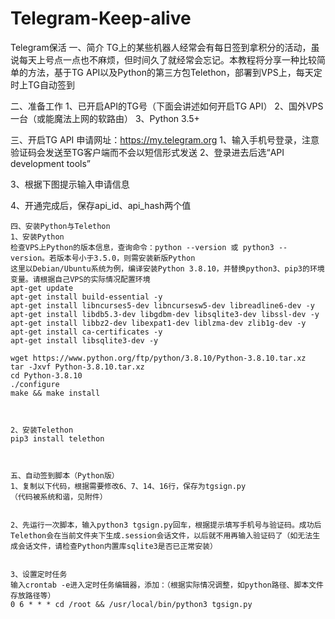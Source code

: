 # Telegram-Keep-alive
Telegram保活
一、简介
TG上的某些机器人经常会有每日签到拿积分的活动，虽说每天上号点一点也不麻烦，但时间久了就经常会忘记。本教程将分享一种比较简单的方法，基于TG API以及Python的第三方包Telethon，部署到VPS上，每天定时上TG自动签到

二、准备工作
1、已开启API的TG号（下面会讲述如何开启TG API）
2、国外VPS一台（或能魔法上网的软路由）
3、Python 3.5+

三、开启TG API
申请网址：https://my.telegram.org
1、输入手机号登录，注意验证码会发送至TG客户端而不会以短信形式发送
2、登录进去后选“API development tools”

3、根据下图提示输入申请信息

4、开通完成后，保存api_id、api_hash两个值

```
四、安装Python与Telethon
1、安装Python
检查VPS上Python的版本信息，查询命令：python --version 或 python3 --version。若版本号小于3.5.0，则需安装新版Python
这里以Debian/Ubuntu系统为例，编译安装Python 3.8.10，并替换python3、pip3的环境变量。请根据自己VPS的实际情况配置环境
apt-get update
apt-get install build-essential -y
apt-get install libncurses5-dev libncursesw5-dev libreadline6-dev -y
apt-get install libdb5.3-dev libgdbm-dev libsqlite3-dev libssl-dev -y
apt-get install libbz2-dev libexpat1-dev liblzma-dev zlib1g-dev -y
apt-get install ca-certificates -y
apt-get install libsqlite3-dev -y

wget https://www.python.org/ftp/python/3.8.10/Python-3.8.10.tar.xz
tar -Jxvf Python-3.8.10.tar.xz
cd Python-3.8.10
./configure
make && make install



2、安装Telethon
pip3 install telethon



五、自动签到脚本（Python版）
1、复制以下代码，根据需要修改6、7、14、16行，保存为tgsign.py
（代码被系统和谐，见附件）


2、先运行一次脚本，输入python3 tgsign.py回车，根据提示填写手机号与验证码。成功后Telethon会在当前文件夹下生成.session会话文件，以后就不用再输入验证码了（如无法生成会话文件，请检查Python内置库sqlite3是否已正常安装）


3、设置定时任务
输入crontab -e进入定时任务编辑器，添加：（根据实际情况调整，如python路径、脚本文件存放路径等）
0 6 * * * cd /root && /usr/local/bin/python3 tgsign.py

```
